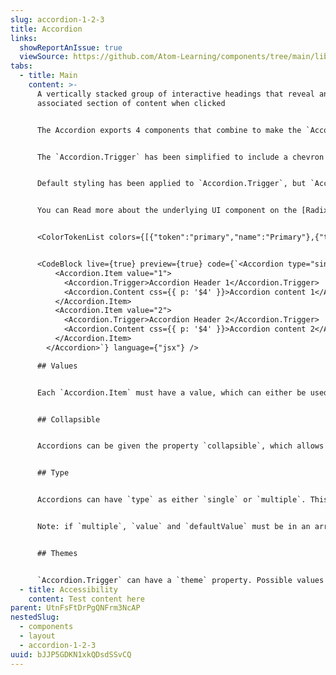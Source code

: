 ```yaml
---
slug: accordion-1-2-3
title: Accordion
links:
  showReportAnIssue: true
  viewSource: https://github.com/Atom-Learning/components/tree/main/lib/src/components/accordion
tabs:
  - title: Main
    content: >-
      A vertically stacked group of interactive headings that reveal an
      associated section of content when clicked


      The Accordion exports 4 components that combine to make the `Accordion`. The parent Accordion contains `Accordion.Item` components, which themselves must contain `Accordion.Trigger` and `Accordion.Content`.


      The `Accordion.Trigger` has been simplified to include a chevron icon. Generally, you would only want to render text inside the rest.


      Default styling has been applied to `Accordion.Trigger`, but `Accordion.Content` is an empty container without styling. Should only text be placed inside, it is highly advisable to apply spacing to align with the styling of the rest of the Accordion. This can be done with either the `css` property, or by placing any other components inside the `Accordion.Content`.


      You can Read more about the underlying UI component on the [Radix UI documentation site](https://radix-ui.com/primitives/docs/components/accordion).


      <ColorTokenList colors={[{"token":"primary","name":"Primary"},{"token":"primaryLight","name":"Primary Light"}]} />


      <CodeBlock live={true} preview={true} code={`<Accordion type="single" defaultValue="1">
          <Accordion.Item value="1">
            <Accordion.Trigger>Accordion Header 1</Accordion.Trigger>
            <Accordion.Content css={{ p: '$4' }}>Accordion content 1</Accordion.Content>
          </Accordion.Item>
          <Accordion.Item value="2">
            <Accordion.Trigger>Accordion Header 2</Accordion.Trigger>
            <Accordion.Content css={{ p: '$4' }}>Accordion content 2</Accordion.Content>
          </Accordion.Item>
        </Accordion>`} language={"jsx"} />

      ## Values


      Each `Accordion.Item` must have a value, which can either be used as a `defaultValue` on the Accordion, or by setting the `value` of the Accordion so it is a controlled component. If value is set, it must also contain an `onValueChange` function that sets the value to a new value.


      ## Collapsible


      Accordions can be given the property `collapsible`, which allows all items to be collapsed. Without passing this at least one item must be open.


      ## Type


      Accordions can have `type` as either `single` or `multiple`. This changes how many items can be expanded at once. The default is `single`.


      Note: if `multiple`, `value` and `defaultValue` must be in an array. Even if you want just one item to be visible initially, you must pass something like `defaultValue={['name']}`


      ## Themes


      `Accordion.Trigger` can have a `theme` property. Possible values are `primaryDark` and `light`. The default is `primaryDark`.
  - title: Accessibility
    content: Test content here
parent: UtnFsFtDrPgQNFrm3NcAP
nestedSlug:
  - components
  - layout
  - accordion-1-2-3
uuid: bJJP5GDKN1xkQDsdSSvCQ
---
```

